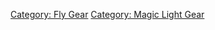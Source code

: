 [Category: Fly Gear](Category:_Fly_Gear "wikilink") [Category: Magic
Light Gear](Category:_Magic_Light_Gear "wikilink")
